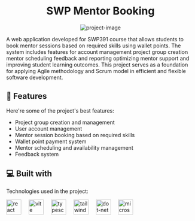 <h1 align="center" id="title">SWP Mentor Booking</h1>

<p align="center"><img src="https://socialify.git.ci/baoqg9104/SWP-Booking-Mentor_Backend/image?language=1&name=1&owner=1&theme=Light" alt="project-image"></p>



<p id="description">A web application developed for SWP391 course that allows students to book mentor sessions based on required skills using wallet points. The system includes features for account management project group creation mentor scheduling feedback and reporting optimizing mentor support and improving student learning outcomes. This project serves as a foundation for applying Agile methodology and Scrum model in efficient and flexible software development.</p>

  
  
<h2>🧐 Features</h2>

Here're some of the project's best features:

*   Project group creation and management
*   User account management
*   Mentor session booking based on required skills
*   Wallet point payment system
*   Mentor scheduling and availability management
*   Feedback system

  
  
<h2>💻 Built with</h2>

Technologies used in the project:
<div align="left">
  <img src="https://cdn.jsdelivr.net/gh/devicons/devicon/icons/react/react-original.svg" height="40" alt="react logo"  />
  <img width="12" />
  <img src="https://skillicons.dev/icons?i=vite" height="40" alt="vite logo"  />
  <img width="12" />
  <img src="https://skillicons.dev/icons?i=ts" height="40" alt="typescript logo"  />
  <img width="12" />
  <img src="https://skillicons.dev/icons?i=tailwind" height="40" alt="tailwindcss logo"  />
  <img width="12" />
  <img src="https://skillicons.dev/icons?i=dotnet" height="40" alt="dot-net logo"  />
  <img width="12" />
  <img src="https://cdn.jsdelivr.net/gh/devicons/devicon/icons/microsoftsqlserver/microsoftsqlserver-plain.svg" height="40" alt="microsoftsqlserver logo"  />
</div>
